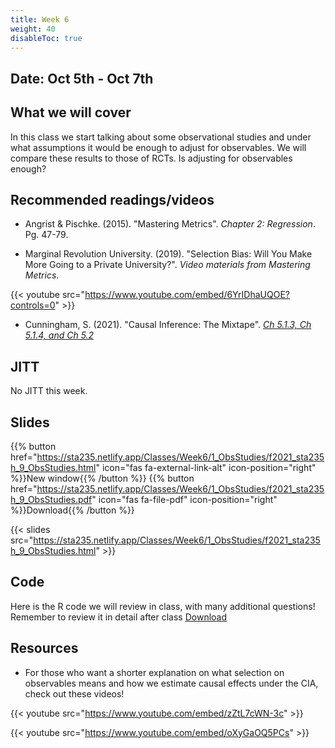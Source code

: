 ```yaml
---
title: Week 6
weight: 40
disableToc: true
---
```


## Date: Oct 5th - Oct 7th

## What we will cover

In this class we start talking about some observational studies and under what assumptions it would be enough to adjust for observables. We will compare these results to those of RCTs. Is adjusting for observables enough?  

## Recommended readings/videos

- Angrist & Pischke. (2015). "Mastering Metrics". *Chapter 2: Regression*. Pg. 47-79. 

- Marginal Revolution University. (2019). "Selection Bias: Will You Make More Going to a Private University?". *Video materials from Mastering Metrics*.

{{< youtube src="https://www.youtube.com/embed/6YrIDhaUQOE?controls=0" >}}

- Cunningham, S. (2021). "Causal Inference: The Mixtape". [*Ch 5.1.3, Ch 5.1.4, and Ch 5.2*](https://mixtape.scunning.com/matching-and-subclassification.html#subclassification-exercise-titanic-mathrmdata-set)


## JITT

No JITT this week. <!-- You can find the assignment [here](https://forms.gle/7Y6TaDH9GYezcnmB7). -->

## Slides

{{% button href="https://sta235.netlify.app/Classes/Week6/1_ObsStudies/f2021_sta235h_9_ObsStudies.html" icon="fas fa-external-link-alt" icon-position="right" %}}New window{{% /button %}} {{% button href="https://sta235.netlify.app/Classes/Week6/1_ObsStudies/f2021_sta235h_9_ObsStudies.pdf" icon="fas fa-file-pdf" icon-position="right" %}}Download{{% /button %}} 

{{< slides src="https://sta235.netlify.app/Classes/Week6/1_ObsStudies/f2021_sta235h_9_ObsStudies.html" >}} 


## Code

Here is the R code we will review in class, with many additional questions! Remember to review it in detail after class <a onclick="ga('send', 'event', 'External-Link','click','code6','0','Link');" href="https://raw.githubusercontent.com/maibennett/sta235/main/exampleSite/content/Classes/Week5/1_RCT/code/f2021_sta235h_8_RCT.R" target="_blank" class="btn btn-default">Download<i class="fas fa-code"></i></a>

## Resources

- For those who want a shorter explanation on what selection on observables means and how we estimate causal effects under the CIA, check out these videos!

{{< youtube src="https://www.youtube.com/embed/zZtL7cWN-3c" >}}


{{< youtube src="https://www.youtube.com/embed/oXyGaOQ5PCs" >}}